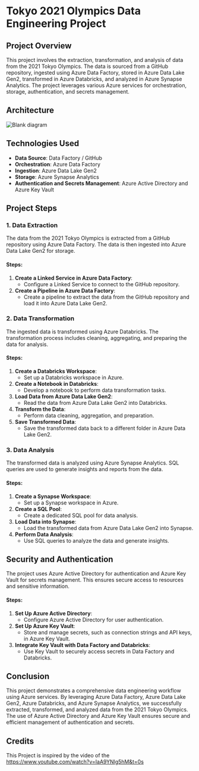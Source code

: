 # Tokyo 2021 Olympics Data Engineering Project

## Project Overview
This project involves the extraction, transformation, and analysis of data from the 2021 Tokyo Olympics. The data is sourced from a GitHub repository, ingested using Azure Data Factory, stored in Azure Data Lake Gen2, transformed in Azure Databricks, and analyzed in Azure Synapse Analytics. The project leverages various Azure services for orchestration, storage, authentication, and secrets management.

## Architecture
![Blank diagram](https://github.com/user-attachments/assets/85bfd5f8-0abf-4134-84c9-e850b419c5a2)


## Technologies Used
- **Data Source**: Data Factory / GitHub
- **Orchestration**: Azure Data Factory
- **Ingestion**: Azure Data Lake Gen2
- **Storage**: Azure Synapse Analytics
- **Authentication and Secrets Management**: Azure Active Directory and Azure Key Vault

## Project Steps

### 1. Data Extraction
The data from the 2021 Tokyo Olympics is extracted from a GitHub repository using Azure Data Factory. The data is then ingested into Azure Data Lake Gen2 for storage.

#### Steps:
1. **Create a Linked Service in Azure Data Factory**:
   - Configure a Linked Service to connect to the GitHub repository.
2. **Create a Pipeline in Azure Data Factory**:
   - Create a pipeline to extract the data from the GitHub repository and load it into Azure Data Lake Gen2.

### 2. Data Transformation
The ingested data is transformed using Azure Databricks. The transformation process includes cleaning, aggregating, and preparing the data for analysis.

#### Steps:
1. **Create a Databricks Workspace**:
   - Set up a Databricks workspace in Azure.
2. **Create a Notebook in Databricks**:
   - Develop a notebook to perform data transformation tasks.
3. **Load Data from Azure Data Lake Gen2**:
   - Read the data from Azure Data Lake Gen2 into Databricks.
4. **Transform the Data**:
   - Perform data cleaning, aggregation, and preparation.
5. **Save Transformed Data**:
   - Save the transformed data back to a different folder in Azure Data Lake Gen2.

### 3. Data Analysis
The transformed data is analyzed using Azure Synapse Analytics. SQL queries are used to generate insights and reports from the data.

#### Steps:
1. **Create a Synapse Workspace**:
   - Set up a Synapse workspace in Azure.
2. **Create a SQL Pool**:
   - Create a dedicated SQL pool for data analysis.
3. **Load Data into Synapse**:
   - Load the transformed data from Azure Data Lake Gen2 into Synapse.
4. **Perform Data Analysis**:
   - Use SQL queries to analyze the data and generate insights.

## Security and Authentication
The project uses Azure Active Directory for authentication and Azure Key Vault for secrets management. This ensures secure access to resources and sensitive information.

#### Steps:
1. **Set Up Azure Active Directory**:
   - Configure Azure Active Directory for user authentication.
2. **Set Up Azure Key Vault**:
   - Store and manage secrets, such as connection strings and API keys, in Azure Key Vault.
3. **Integrate Key Vault with Data Factory and Databricks**:
   - Use Key Vault to securely access secrets in Data Factory and Databricks.

## Conclusion
This project demonstrates a comprehensive data engineering workflow using Azure services. By leveraging Azure Data Factory, Azure Data Lake Gen2, Azure Databricks, and Azure Synapse Analytics, we successfully extracted, transformed, and analyzed data from the 2021 Tokyo Olympics. The use of Azure Active Directory and Azure Key Vault ensures secure and efficient management of authentication and secrets.

## Credits
This Project is inspired by the video of the https://www.youtube.com/watch?v=IaA9YNlg5hM&t=0s
